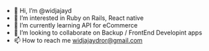 - 👋 Hi, I’m @widjajayd
- 👀 I’m interested in Ruby on Rails, React native
- 🌱 I’m currently learning API for eCommerce
- 💞️ I’m looking to collaborate on Backup / FrontEnd Developint apps
- 📫 How to reach me widjajaydror@gmail.com

<!---
widjajayd/widjajayd is a ✨ special ✨ repository because its `README.md` (this file) appears on your GitHub profile.
You can click the Preview link to take a look at your changes.
--->
